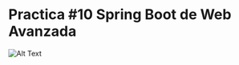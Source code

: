 # Practica #10 Spring Boot de Web Avanzada

![Alt Text](https://www.pucmm.edu.do/recursos/PublishingImages/logosimbolo/Marca%20PUCMM%20%28Color%29.png)
